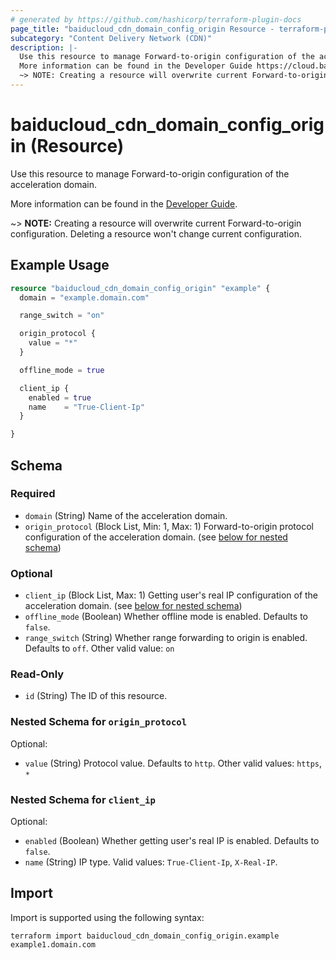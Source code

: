 ```yaml
---
# generated by https://github.com/hashicorp/terraform-plugin-docs
page_title: "baiducloud_cdn_domain_config_origin Resource - terraform-provider-baiducloud"
subcategory: "Content Delivery Network (CDN)"
description: |-
  Use this resource to manage Forward-to-origin configuration of the acceleration domain.
  More information can be found in the Developer Guide https://cloud.baidu.com/doc/CDN/s/xjxzi7729.
  ~> NOTE: Creating a resource will overwrite current Forward-to-origin configuration. Deleting a resource won't change current configuration.
---
```


# baiducloud_cdn_domain_config_origin (Resource)

Use this resource to manage Forward-to-origin configuration of the acceleration domain. 

More information can be found in the [Developer Guide](https://cloud.baidu.com/doc/CDN/s/xjxzi7729). 

~> **NOTE:** Creating a resource will overwrite current Forward-to-origin configuration. Deleting a resource won't change current configuration.

## Example Usage

```terraform
resource "baiducloud_cdn_domain_config_origin" "example" {
  domain = "example.domain.com"

  range_switch = "on"

  origin_protocol {
    value = "*"
  }

  offline_mode = true

  client_ip {
    enabled = true
    name    = "True-Client-Ip"
  }

}
```

<!-- schema generated by tfplugindocs -->
## Schema

### Required

- `domain` (String) Name of the acceleration domain.
- `origin_protocol` (Block List, Min: 1, Max: 1) Forward-to-origin protocol configuration of the acceleration domain. (see [below for nested schema](#nestedblock--origin_protocol))

### Optional

- `client_ip` (Block List, Max: 1) Getting user's real IP configuration of the acceleration domain. (see [below for nested schema](#nestedblock--client_ip))
- `offline_mode` (Boolean) Whether offline mode is enabled. Defaults to `false`.
- `range_switch` (String) Whether range forwarding to origin is enabled. Defaults to `off`. Other valid value: `on`

### Read-Only

- `id` (String) The ID of this resource.

<a id="nestedblock--origin_protocol"></a>
### Nested Schema for `origin_protocol`

Optional:

- `value` (String) Protocol value. Defaults to `http`. Other valid values: `https`, `*`


<a id="nestedblock--client_ip"></a>
### Nested Schema for `client_ip`

Optional:

- `enabled` (Boolean) Whether getting user's real IP is enabled. Defaults to `false`.
- `name` (String) IP type. Valid values: `True-Client-Ip`, `X-Real-IP`.

## Import

Import is supported using the following syntax:

```shell
terraform import baiducloud_cdn_domain_config_origin.example example1.domain.com
```
